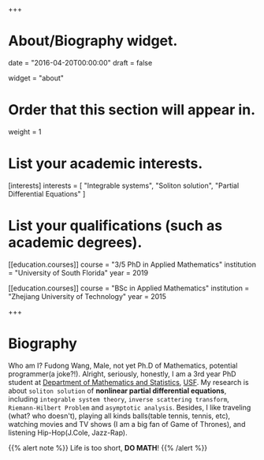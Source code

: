 +++
# About/Biography widget.

date = "2016-04-20T00:00:00"
draft = false

widget = "about"

# Order that this section will appear in.
weight = 1

# List your academic interests.
[interests]
  interests = [
    "Integrable systems",
    "Soliton solution",
    "Partial Differential Equations"
  ]

# List your qualifications (such as academic degrees).
[[education.courses]]
  course = "3/5 PhD in Applied Mathematics"
  institution = "University of South Florida"
  year = 2019


[[education.courses]]
  course = "BSc in Applied Mathematics"
  institution = "Zhejiang University of Technology"
  year = 2015

+++

# Biography
Who am I? Fudong Wang, Male, not yet Ph.D of Mathematics, potential programmer(a joke?!). Alright, seriously, honestly, I am a 3rd year PhD student at [Department of Mathematics and Statistics](http://math.usf.edu), [USF](http://www.usf.edu). My research is about `soliton solution` of **nonlinear partial differential equations**, including `integrable system theory`, `inverse scattering transform`, `Riemann-Hilbert Problem` and `asymptotic analysis`. Besides, I like traveling (what? who doesn't), playing all kinds balls(table tennis, tennis, etc), watching movies and TV shows (I am a big fan of Game of Thrones), and listening Hip-Hop(J.Cole, Jazz-Rap).

{{% alert note %}}
Life is too short, **DO MATH**!
{{% /alert %}}
